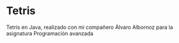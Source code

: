 # Tetris
Tetris en Java, realizado con mi compañero Álvaro Albornoz para la asignatura Programación avanzada
